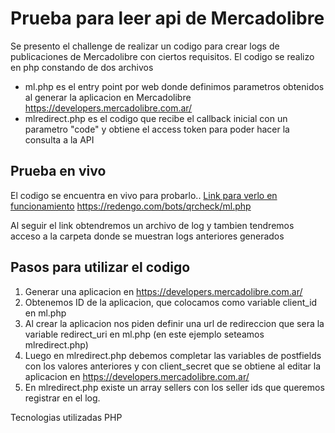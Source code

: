 # Prueba para leer api de Mercadolibre
Se presento el challenge de realizar un codigo para crear logs de publicaciones de Mercadolibre con ciertos requisitos.
El codigo se realizo en php constando de dos archivos
* ml.php es el entry point por web donde definimos parametros obtenidos al generar la aplicacion en Mercadolibre https://developers.mercadolibre.com.ar/
* mlredirect.php es el codigo que recibe el callback inicial con un parametro "code" y obtiene el access token para poder hacer la consulta a la API

## Prueba en vivo
El codigo se encuentra en vivo para probarlo..
[Link para verlo en funcionamiento](https://redengo.com/bots/qrcheck/ml.php)
https://redengo.com/bots/qrcheck/ml.php

Al seguir el link obtendremos un archivo de log y tambien tendremos acceso a la carpeta donde se muestran logs anteriores generados

## Pasos para utilizar el codigo
1. Generar una aplicacion en https://developers.mercadolibre.com.ar/
2. Obtenemos ID de la aplicacion, que colocamos como variable client_id en ml.php
3. Al crear la aplicacion nos piden definir una url de redireccion que sera la variable redirect_uri en ml.php (en este ejemplo seteamos mlredirect.php)
4. Luego en mlredirect.php debemos completar las variables de postfields con los valores anteriores y con client_secret que se obtiene al editar la aplicacion en https://developers.mercadolibre.com.ar/
5. En mlredirect.php existe un array sellers con los seller ids que queremos registrar en el log.


Tecnologias utilizadas PHP 
